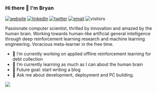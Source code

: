 ### Hi there 👋 I'm Bryan 

[![website](https://img.shields.io/badge/website-444?logo=github)](https://bryanoliveira.github.io/)
[![linkedIn](https://img.shields.io/badge/linkedIn-%230077B5.svg?&logo=linkedin&logoColor=white)](https://linkedin.com/in/bryanoliveira)
[![twitter](https://img.shields.io/badge/twitter-%231DA1F2.svg?&logo=twitter&logoColor=white)](https://twitter.com/bryanlincoln_)
[![email](https://img.shields.io/badge/email-EA4335?&logo=gmail&logoColor=white)](mailto:bryanlmoliveira@gmail.com)
![visitors](https://visitor-badge.glitch.me/badge?page_id=bryanoliveira)

Passionate computer scientist, thrilled by innovation and amazed by the human brain. Working towards human-like artificial general intelligence through deep reinforcement learning research and machine learning engineering. Voracious meta-learner in the free time.

- 🔭 I’m currently working on applied offline reinforcement learning for debt collection
- 🌱 I’m currently learning as much as I can about the human brain
- :muscle: Future goal: start writing a blog
- 💬 Ask me about development, deployment and PC building.
<!-- <> - ⚡ Fun fact: I didn't think of any fun fact yet. -->
<!-- - 👯 I’m looking to collaborate on -->
<!-- - 🤔 I’m looking for help with neuroscience and the nature of consciousness -->

<img src="https://github-readme-stats.vercel.app/api?username=bryanoliveira&bg_color=30,e96443,904e95&title_color=fff&text_color=fff">

